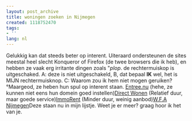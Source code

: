 ```yaml
---
layout: post_archive
title: woningen zoeken in Nijmegen
created: 1118752470
tags:
- ''
lang: nl
---
```

Gelukkig kan dat steeds beter op interent. Uiteraard ondersteunen de sites meestal heel slecht Konqueror of Firefox (de twee browsers die ik heb), en hebben ze vaak erg irritante dingen zoals "*plop*. de rechtermuiskop is uitgeschaked. A: deze is niet uitgeschakeld, B, dat bepaal **IK** wel, het is MIJN rechtermuisknop. C: Waarom zou ik hem niet mogen geruiken?°Maargeod, ze heben hun spul op interent staan. [Entree.nu](http://194.151.44.105/html/actueel_aanbod.asp) (hehe, ze kunnen niet eens hun domein goed instellen)[Direct Wonen](http://www.directwonen.nl/nl/zoeken/zoekresultaten.aspx?searchmode=1&locsearchtype=1&minrooms=1&rent=200&locplaats=1402) (Relatief duur, maar goede service)[ImmoRent](http://www.Immo-Rent.nl/woningen/index.php?cPath=3003_3114) (Minder duur, weinig aanbod)[W.F.A Nijmegen](http://www.wfa-nijmegen.nl/)Deze staan nu in mijn lijstje. Weet je er meer? graag hoor ik het van je. 
